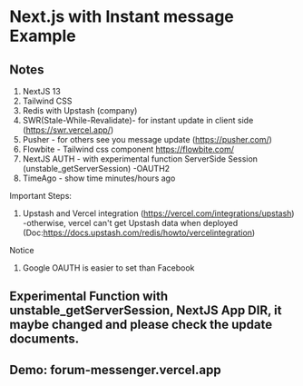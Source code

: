 # Next.js with Instant message Example

## Notes

1. NextJS 13
2. Tailwind CSS
3. Redis with Upstash (company)
4. SWR(Stale-While-Revalidate)- for instant update in client side (https://swr.vercel.app/)
5. Pusher - for others see you message update (https://pusher.com/)
6. Flowbite - Tailwind css component https://flowbite.com/
7. NextJS AUTH - with experimental function ServerSide Session (unstable_getServerSession) -OAUTH2
8. TimeAgo - show time minutes/hours ago

Important Steps:

1. Upstash and Vercel integration (https://vercel.com/integrations/upstash) -otherwise, vercel can't get Upstash data when deployed (Doc:https://docs.upstash.com/redis/howto/vercelintegration)

Notice

1. Google OAUTH is easier to set than Facebook

## Experimental Function with unstable_getServerSession, NextJS App DIR, it maybe changed and please check the update documents.

## Demo: forum-messenger.vercel.app
